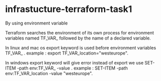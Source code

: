 ﻿# infrastucture-terraform-task1
By using environment variable

Terraform searches the environment of its own process for environment variables named TF_VAR_ followed by the name of a declared variable.

In linux and mac os export keyword is used before environment variables TF_VAR_ .
example : export TF_VAR_location="westeurope".

In windows export keyword will give error instead of export we use SET-ITEM -path env:TF_VAR_<variable name> -value <value>.
example : SET-ITEM -path env:TF_VAR_location -value "westeurope".

